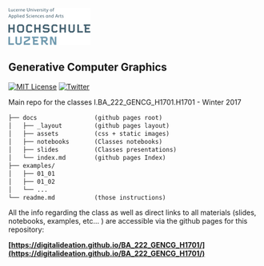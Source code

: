 ![hslu logo](docs/assets/images/hslu-logo-xtra-small.png "hslu logo")

## Generative Computer Graphics

[![MIT License](https://img.shields.io/badge/license-MIT-blue.svg)](http://opensource.org/licenses/MIT)
[![Twitter](https://img.shields.io/twitter/url/https/github.com/webslides/webslides.svg?style=social)](https://twitter.com/hslu)

Main repo for the classes I.BA_222_GENCG_H1701.H1701 - Winter 2017

```
├── docs                (github pages root)
│   ├── _layout         (github pages layout)
│   ├── assets          (css + static images)
│   ├── notebooks       (Classes notebooks)
│   ├── slides          (Classes presentations)
│   └── index.md        (github pages Index)
├── examples/
│   ├── 01_01
│   ├── 01_02
│   └── ...
└── readme.md           (those instructions)
```

All the info regarding the class as well as direct links to all materials (slides, notebooks, examples, etc... ) are accessible via the github pages for this repository:

**[https://digitalideation.github.io/BA_222_GENCG_H1701/](https://digitalideation.github.io/BA_222_GENCG_H1701/)**